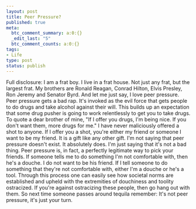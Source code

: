 ```yaml
--- 
layout: post
title: Peer Pressure?
published: true
meta: 
  btc_comment_summary: a:0:{}
  _edit_last: "5"
  btc_comment_counts: a:0:{}
tags: 
- Life
type: post
status: publish
---
```

Full disclosure: I am a frat boy. I live in a frat house. Not just any frat, but the largest frat. My brothers are Ronald Reagan, Conrad Hilton, Elvis Presley, Ron Jeremy and Senator Byrd. And let me just say, I love peer pressure.  Peer pressure gets a bad rap. It's invoked as the evil force that gets people to do drugs and take alcohol against their will. This builds up an expectation that some drug pusher is going to work relentlessly to get you to take drugs. To quote a dear brother of mine, "If I offer you drugs, I'm being nice. If you don't want them, more drugs for me." I have never maliciously offered a shot to anyone. If I offer you a shot, you're either my friend or someone I want to be my friend. It is a gift like any other gift. I'm not saying that peer pressure doesn't exist. It absolutely does. I'm just saying that it's not a bad thing. Peer pressure is, in fact, a perfectly legitimate way to pick your friends. If someone tells me to do something I'm not comfortable with, then he's a douche. I do not want to be his friend. If I tell someone to do something that they're not comfortable with, either I'm a douche or he's a tool. Through this process one can easily see how societal norms are established and upheld with the extremities of douchiness and toolity ostracized. If you're against ostracizing these people, then go hang out with them. So next time someone passes around tequila remember: It's not peer pressure, it's just your turn. 
